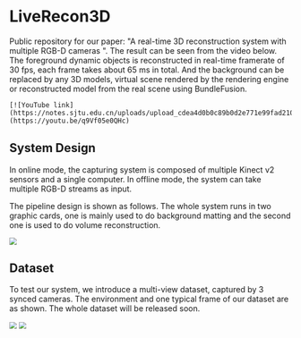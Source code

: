 # LiveRecon3D

Public repository for our paper: "A real-time 3D reconstruction system with multiple RGB-D cameras ". The result can be seen from the video below. The foreground dynamic objects is reconstructed in real-time framerate of 30 fps, each frame takes about 65 ms in total. And the background can be replaced by any 3D models, virtual scene rendered by the rendering engine or reconstructed model from the real scene  using BundleFusion.

```
[![YouTube link](https://notes.sjtu.edu.cn/uploads/upload_cdea4d0b0c89b0d2e771e99fad21004a.png)](https://youtu.be/q9Vf05e0QHc)
```

## System Design

In online mode, the capturing system  is composed of multiple Kinect v2 sensors and a single computer.  In offline mode, the system can take multiple RGB-D streams as input.

The pipeline design is shown as follows. The whole system runs in two graphic cards, one is mainly used to do background matting and the second one is used to do volume reconstruction.

<img src="https://notes.sjtu.edu.cn/uploads/upload_de53bcb2b6532e484f01b0867d51ba8e.png" style="zoom:80%;" />

## Dataset

To test our system, we introduce a multi-view dataset, captured by 3 synced cameras. The environment  and one typical frame of our dataset  are  as shown. The whole dataset will be released soon. 

<img src="https://notes.sjtu.edu.cn/uploads/upload_464545f9fd56b569563e3825891e9119.png" style="zoom:80%;" />

<img src="![](https://notes.sjtu.edu.cn/uploads/upload_adb878ba5bb7302fbdb28369e75aa93f.png)" style="zoom:80%;" />